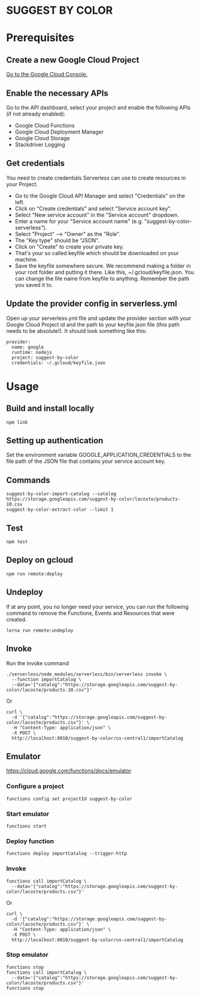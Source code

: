 SUGGEST BY COLOR
===

# Prerequisites

## Create a new Google Cloud Project

[Go to the Google Cloud Console.](https://serverless.com/framework/docs/providers/google/guide/credentials/)

## Enable the necessary APIs

Go to the API dashboard, select your project and enable the following APIs (if not already enabled):

 - Google Cloud Functions
 - Google Cloud Deployment Manager
 - Google Cloud Storage
 - Stackdriver Logging

## Get credentials

You need to create credentials Serverless can use to create resources in your Project.

 - Go to the Google Cloud API Manager and select "Credentials" on the left.
 - Click on "Create credentials" and select "Service account key".
 - Select "New service account" in the "Service account" dropdown.
 - Enter a name for your "Service account name" (e.g. "suggest-by-color-serverless").
 - Select "Project" --> "Owner" as the "Role".
 - The "Key type" should be "JSON".
 - Click on "Create" to create your private key.
 - That's your so called keyfile which should be downloaded on your machine.
 - Save the keyfile somewhere secure. We recommend making a folder in your root folder and putting it there. Like this, ~/.gcloud/keyfile.json. You can change the file name from keyfile to anything. Remember the path you saved it to.

## Update the provider config in serverless.yml

Open up your serverless.yml file and update the provider section with your Google Cloud Project id and the path to your keyfile.json file (this path needs to be absolute!). It should look something like this:

    provider:
      name: google
      runtime: nodejs
      project: suggest-by-color
      credentials: ~/.gcloud/keyfile.json

# Usage

## Build and install locally

    npm link

## Setting up authentication

Set the environment variable GOOGLE_APPLICATION_CREDENTIALS to the file path of the JSON file that contains your service account key.

## Commands

    suggest-by-color-import-catalog --catalog https://storage.googleapis.com/suggest-by-color/lacoste/products-10.csv
    suggest-by-color-extract-color --limit 1

## Test

    npm test

## Deploy on gcloud

    npm run remote:deploy

## Undeploy

If at any point, you no longer need your service, you can run the following command to remove the Functions, Events and Resources that were created.

    lerna run remote:undeploy

## Invoke

Run the invoke command

    ./serverless/node_modules/serverless/bin/serverless invoke \
      --function importCatalog \
      --data='{"catalog":"https://storage.googleapis.com/suggest-by-color/lacoste/products-10.csv"}'

Or

    curl \
      -d '{"catalog":"https://storage.googleapis.com/suggest-by-color/lacoste/products.csv"}' \
      -H "Content-Type: application/json" \
      -X POST \
      http://localhost:8010/suggest-by-color/us-central1/importCatalog

## Emulator

https://cloud.google.com/functions/docs/emulator

### Configure a project

    functions config set projectId suggest-by-color

### Start emulator

    functions start

### Deploy function

    functions deploy importCatalog --trigger-http

### Invoke


    functions call importCatalog \
      --data='{"catalog":"https://storage.googleapis.com/suggest-by-color/lacoste/products.csv"}'

Or

    curl \
      -d '{"catalog":"https://storage.googleapis.com/suggest-by-color/lacoste/products.csv"}' \
      -H "Content-Type: application/json" \
      -X POST \
      http://localhost:8010/suggest-by-color/us-central1/importCatalog


### Stop emulator
    functions stop
    functions call importCatalog \
      --data='{"catalog":"https://storage.googleapis.com/suggest-by-color/lacoste/products.csv"}'
    functions stop